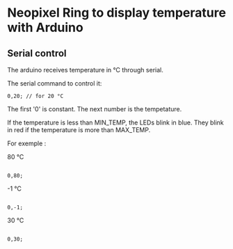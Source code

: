 # Neopixel Ring to display temperature with Arduino

## Serial control

The arduino receives temperature in °C through serial.

The serial command to control it:

```
0,20; // for 20 °C
```

The first '0' is constant. The next number is the tempetature.

If the temperature is less than MIN_TEMP, the LEDs blink in blue. They blink in red if the temperature is more than MAX_TEMP.

For exemple : 

80 °C

```

0,80;

```

-1 °C

```

0,-1;

```

30 °C

```

0,30;

